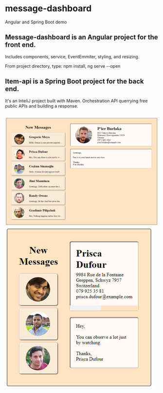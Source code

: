# message-dashboard
Angular and Spring Boot demo

## Message-dashboard is an Angular project for the front end.
Includes components, service, EventEmmiter, styling, and resizing.

From project directory, type:
npm install,
ng serve --open

## Item-api is a Spring Boot project for the back end.
It's an InteliJ project built with Maven.
Orchestration API querrying free public APIs and building a response.

##
![](https://github.com/DerekThree/message-dashboard/blob/main/message-dashboard.PNG)
![](https://github.com/DerekThree/message-dashboard/blob/main/message-dashboard2.PNG)
